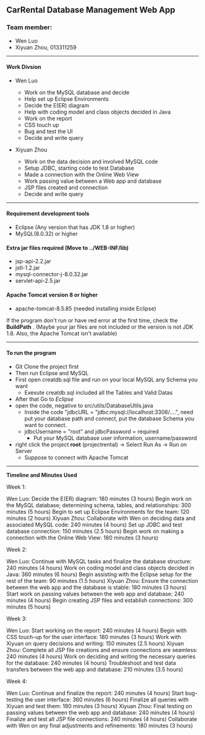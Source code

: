 ## CarRental Database Management Web App 

### Team member: 
  - Wen Luo
  - Xiyuan Zhou, 013311259

----------------------------------------
#### Work Divsion
 - Wen Luo
   - Work on the MySQL database and decide
   - Help set up Eclipse Environments
   - Decide the E(ER) diagram
   - Help with coding model and class objects decided in Java
   - Work on the report
   - CSS touch up
   - Bug and test the UI
   - Decide and write query
  
 - Xiyuan Zhou
   - Work on the data decision and involved MySQL code
   - Setup JDBC, starting code to test Database
   - Made a connection with the Online Web View
   - Work passing value between a Web app and database
   - JSP files created and connection
   - Decide and write query
-----------------------------------------
#### Requirement development tools
  - Eclipse (Any version that has JDK 1.8 or higher)
  - MySQL(8.0.32) or higher 

#### Extra jar files required (Move to ../WEB-INF/lib)
  - jsp-api-2.2.jar
  - jstl-1.2.jar
  - mysql-connector-j-8.0.32.jar
  - servlet-api-2.5.jar

#### Apache Tomcat version 8 or higher 
  - apache-tomcat-8.5.85 (needed installing inside Eclipse)

If the program don't run or have red error at the first time,
check the __BuildPath__ . (Maybe your jar files are not included or
the version is not JDK 1.8. Also, the Apache Tomcat isn't available)

-------------------------------------------

#### To run the program
  - Git Clone the project first
  - Then run Eclipse and MySQL
  - First open creatdb.sql file and run on your local MySQL any Schema you want
    - Exexute creatdb.sql included all the Tables and Valid Datas
  - After that Go to *Eclipse*
  - open the code, negative to src/utils/DatabaseUtils.java
    - Inside the code "jdbcURL = "jdbc:mysql://localhost:3306/....", need put
      your database path and connect, put the database Schema you want to connect.
    - jdbcUsername = "root" and jdbcPassword = required
      - Put your MySQL database user information, username/password
  - right click the project __root__ (projectrental) -> Select Run As -> Run on Server
    - Suppose to connect with Apache Tomcat
      
------------------------------------------------
**Timeline and Minutes Used**

Week 1:

Wen Luo:
Decide the E(ER) diagram: 180 minutes (3 hours)
Begin work on the MySQL database; determining schema, tables, and relationships: 300 minutes (5 hours)
Begin to set up Eclipse Environments for the team: 120 minutes (2 hours)
Xiyuan Zhou:
Collaborate with Wen on deciding data and associated MySQL code: 240 minutes (4 hours)
Set up JDBC and test database connection: 150 minutes (2.5 hours)
Begin work on making a connection with the Online Web View: 180 minutes (3 hours)

Week 2:

Wen Luo:
Continue with MySQL tasks and finalize the database structure: 240 minutes (4 hours)
Work on coding model and class objects decided in Java: 360 minutes (6 hours)
Begin assisting with the Eclipse setup for the rest of the team: 90 minutes (1.5 hours)
Xiyuan Zhou:
Ensure the connection between the web app and the database is stable: 180 minutes (3 hours)
Start work on passing values between the web app and database: 240 minutes (4 hours)
Begin creating JSP files and establish connections: 300 minutes (5 hours)

Week 3:

Wen Luo:
Start working on the report: 240 minutes (4 hours)
Begin with CSS touch-up for the user interface: 180 minutes (3 hours)
Work with Xiyuan on query decisions and writing: 150 minutes (2.5 hours)
Xiyuan Zhou:
Complete all JSP file creations and ensure connections are seamless: 240 minutes (4 hours)
Work on deciding and writing the necessary queries for the database: 240 minutes (4 hours)
Troubleshoot and test data transfers between the web app and database: 210 minutes (3.5 hours)

Week 4:

Wen Luo:
Continue and finalize the report: 240 minutes (4 hours)
Start bug-testing the user interface: 360 minutes (6 hours)
Finalize all queries with Xiyuan and test them: 180 minutes (3 hours)
Xiyuan Zhou:
Final testing on passing values between the web app and database: 240 minutes (4 hours)
Finalize and test all JSP file connections: 240 minutes (4 hours)
Collaborate with Wen on any final adjustments and refinements: 180 minutes (3 hours)


